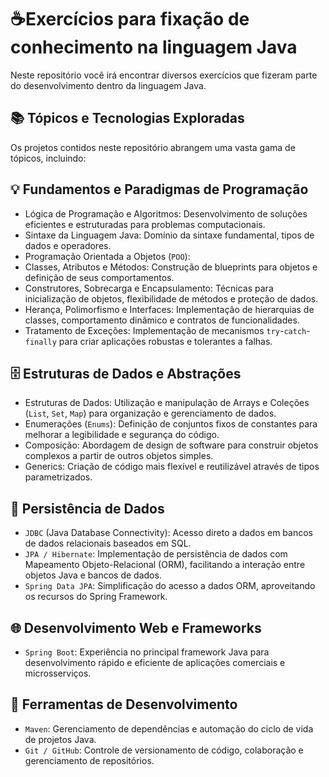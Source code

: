# ☕Exercícios para fixação de conhecimento na linguagem Java
Neste repositório você irá encontrar diversos exercícios que fizeram parte do desenvolvimento dentro da linguagem Java.

## 📚 Tópicos e Tecnologias Exploradas
Os projetos contidos neste repositório abrangem uma vasta gama de tópicos, incluindo:

## 💡 Fundamentos e Paradigmas de Programação
* Lógica de Programação e Algoritmos: Desenvolvimento de soluções eficientes e estruturadas para problemas computacionais.
* Sintaxe da Linguagem Java: Domínio da sintaxe fundamental, tipos de dados e operadores.
* Programação Orientada a Objetos (`POO`):
* Classes, Atributos e Métodos: Construção de blueprints para objetos e definição de seus comportamentos.
* Construtores, Sobrecarga e Encapsulamento: Técnicas para inicialização de objetos, flexibilidade de métodos e proteção de dados.
* Herança, Polimorfismo e Interfaces: Implementação de hierarquias de classes, comportamento dinâmico e contratos de funcionalidades.
* Tratamento de Exceções: Implementação de mecanismos `try`-`catch`-`finally` para criar aplicações robustas e tolerantes a falhas.
  
## 🗄️ Estruturas de Dados e Abstrações
* Estruturas de Dados: Utilização e manipulação de Arrays e Coleções (`List`, `Set`, `Map`) para organização e gerenciamento de dados.
* Enumerações (`Enums`): Definição de conjuntos fixos de constantes para melhorar a legibilidade e segurança do código.
* Composição: Abordagem de design de software para construir objetos complexos a partir de outros objetos simples.
* Generics: Criação de código mais flexível e reutilizável através de tipos parametrizados.

## 💾 Persistência de Dados
* `JDBC` (Java Database Connectivity): Acesso direto a dados em bancos de dados relacionais baseados em SQL.
* `JPA / Hibernate`: Implementação de persistência de dados com Mapeamento Objeto-Relacional (ORM), facilitando a interação entre objetos Java e bancos de dados.
* `Spring Data JPA`: Simplificação do acesso a dados ORM, aproveitando os recursos do Spring Framework.

## 🌐 Desenvolvimento Web e Frameworks
* `Spring Boot`: Experiência no principal framework Java para desenvolvimento rápido e eficiente de aplicações comerciais e microsserviços.

## 🧰 Ferramentas de Desenvolvimento
* `Maven`: Gerenciamento de dependências e automação do ciclo de vida de projetos Java.
* `Git / GitHub`: Controle de versionamento de código, colaboração e gerenciamento de repositórios.
